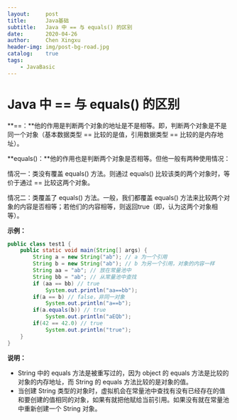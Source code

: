 ```yaml
---
layout:     post
title:      Java基础
subtitle:   Java 中 == 与 equals() 的区别
date:       2020-04-26
author:     Chen Xingxu
header-img: img/post-bg-road.jpg
catalog:    true
tags:
    - JavaBasic
---
```

# Java 中 == 与 equals() 的区别

**==：**他的作用是判断两个对象的地址是不是相等。即，判断两个对象是不是同一个对象（基本数据类型 == 比较的是值，引用数据类型 == 比较的是内存地址）。

**equals()：**他的作用也是判断两个对象是否相等。但他一般有两种使用情况：

情况一：类没有覆盖 equals() 方法。则通过 equals() 比较该类的两个对象时，等价于通过 == 比较这两个对象。

情况二：类覆盖了 equals() 方法。一般，我们都覆盖 equals() 方法来比较两个对象的内容是否相等；若他们的内容相等，则返回true（即，认为这两个对象相等）。

**示例：**

```java
public class test1 {
    public static void main(String[] args) {
        String a = new String("ab"); // a 为一个引用
        String b = new String("ab"); // b 为另一个引用，对象的内容一样
        String aa = "ab"; // 放在常量池中
        String bb = "ab"; // 从常量池中查找
        if (aa == bb) // true
            System.out.println("aa==bb");
        if(a == b) // false，非同一对象
            System.out.println("a==b");
        if(a.equals(b)) // true
            System.out.println("aEQb");
        if(42 == 42.0) // true
            System.out.println("true");
    }
}
```

**说明：**

- String 中的 equals 方法是被重写过的，因为 object 的 equals 方法是比较的对象的内存地址，而 String 的 equals 方法比较的是对象的值。
- 当创建 String 类型的对象时，虚拟机会在常量池中查找有没有已经存在的值和要创建的值相同的对象，如果有就把他赋给当前引用。如果没有就在常量池中重新创建一个 String 对象。